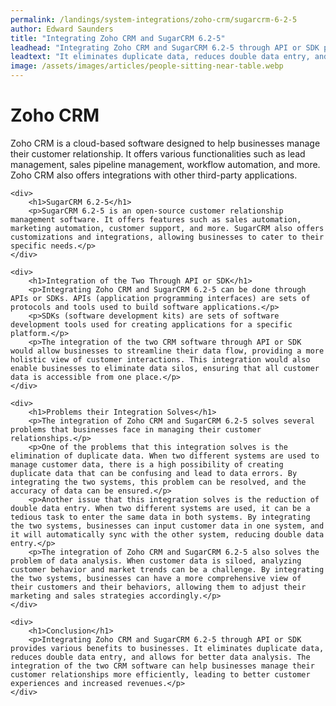 ```yaml
---
permalink: /landings/system-integrations/zoho-crm/sugarcrm-6-2-5
author: Edward Saunders
title: "Integrating Zoho CRM and SugarCRM 6.2-5"
leadhead: "Integrating Zoho CRM and SugarCRM 6.2-5 through API or SDK provides various benefits to businesses"
leadtext: "It eliminates duplicate data, reduces double data entry, and allows for better data analysis. The integration of the two CRM software can help businesses manage their customer relationships more efficiently, leading to better customer experiences and increased revenues."
image: /assets/images/articles/people-sitting-near-table.webp
---
```

<div class="arttext">	<div>
		<h1>Zoho CRM</h1>
		<p>Zoho CRM is a cloud-based software designed to help businesses manage their customer relationship. It offers various functionalities such as lead management, sales pipeline management, workflow automation, and more. Zoho CRM also offers integrations with other third-party applications.</p>
	</div>

	<div>
		<h1>SugarCRM 6.2-5</h1>
		<p>SugarCRM 6.2-5 is an open-source customer relationship management software. It offers features such as sales automation, marketing automation, customer support, and more. SugarCRM also offers customizations and integrations, allowing businesses to cater to their specific needs.</p>
	</div>

	<div>
		<h1>Integration of the Two Through API or SDK</h1>
		<p>Integrating Zoho CRM and SugarCRM 6.2-5 can be done through APIs or SDKs. APIs (application programming interfaces) are sets of protocols and tools used to build software applications.</p>
		<p>SDKs (software development kits) are sets of software development tools used for creating applications for a specific platform.</p>
		<p>The integration of the two CRM software through API or SDK would allow businesses to streamline their data flow, providing a more holistic view of customer interactions. This integration would also enable businesses to eliminate data silos, ensuring that all customer data is accessible from one place.</p>
	</div>

	<div>
		<h1>Problems their Integration Solves</h1>
		<p>The integration of Zoho CRM and SugarCRM 6.2-5 solves several problems that businesses face in managing their customer relationships.</p>
		<p>One of the problems that this integration solves is the elimination of duplicate data. When two different systems are used to manage customer data, there is a high possibility of creating duplicate data that can be confusing and lead to data errors. By integrating the two systems, this problem can be resolved, and the accuracy of data can be ensured.</p>
		<p>Another issue that this integration solves is the reduction of double data entry. When two different systems are used, it can be a tedious task to enter the same data in both systems. By integrating the two systems, businesses can input customer data in one system, and it will automatically sync with the other system, reducing double data entry.</p>
		<p>The integration of Zoho CRM and SugarCRM 6.2-5 also solves the problem of data analysis. When customer data is siloed, analyzing customer behavior and market trends can be a challenge. By integrating the two systems, businesses can have a more comprehensive view of their customers and their behaviors, allowing them to adjust their marketing and sales strategies accordingly.</p>
	</div>

	<div>
		<h1>Conclusion</h1>
		<p>Integrating Zoho CRM and SugarCRM 6.2-5 through API or SDK provides various benefits to businesses. It eliminates duplicate data, reduces double data entry, and allows for better data analysis. The integration of the two CRM software can help businesses manage their customer relationships more efficiently, leading to better customer experiences and increased revenues.</p>
	</div>
</div>
